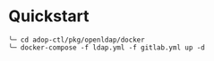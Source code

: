 # Quickstart
```
╰─ cd adop-ctl/pkg/openldap/docker
╰─ docker-compose -f ldap.yml -f gitlab.yml up -d
```
